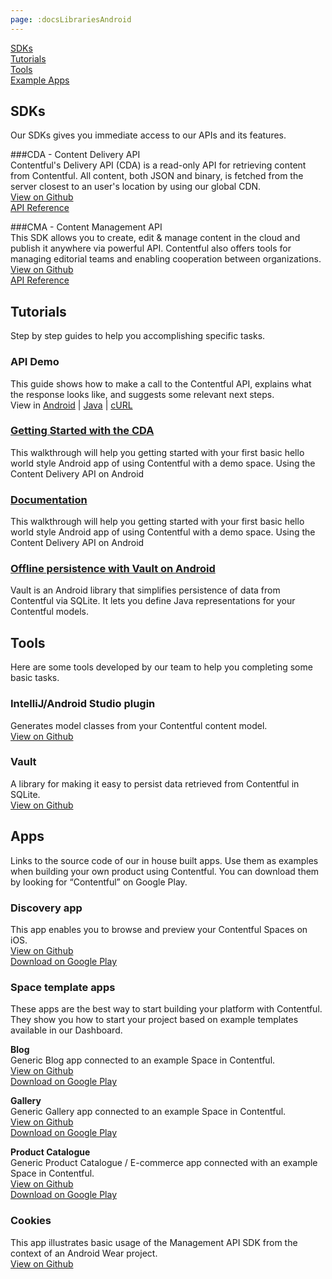 ```yaml
---
page: :docsLibrariesAndroid
---
```


[SDKs](#sdks)<br>
[Tutorials](#tutorials)<br>
[Tools](#tools)<br>
[Example Apps](#apps)

## SDKs
Our SDKs gives you immediate access to our APIs and its features.

###CDA - Content Delivery API<br>
Contentful's Delivery API (CDA) is a read-only API for retrieving content from Contentful. All content, both JSON and binary, is fetched from the server closest to an user's location by using our global CDN.<br>
[View on Github](https://github.com/contentful/contentful.java)<br>
[API Reference](https://contentful.github.io/contentful.java/)

###CMA - Content Management API<br>
This SDK allows you to create, edit & manage content in the cloud and publish it anywhere via powerful API. Contentful also offers tools for managing editorial teams and enabling cooperation between organizations.<br>
[View on Github](https://github.com/contentful/contentful-management.java)<br>
[API Reference](http://contentful.github.io/contentful-management.java/)

## Tutorials
Step by step guides to help you accomplishing specific tasks.

### API Demo
This guide shows how to make a call to the Contentful API, explains what the response looks like, and suggests some relevant next steps.<br>
View in [Android](/developers/docs/tutorials/android/getting-started-with-contentful-and-android/) |
[Java](/developers/api-demo/java/) | 
[cURL](/developers/api-demo/curl/)

### [Getting Started with the CDA](/developers/docs/tutorials/android/getting-started-with-contentful-and-android/)
This walkthrough will help you getting started with your first basic hello world style Android app of using Contentful with a demo space.
Using the Content Delivery API on Android

### [Documentation](/developers/docs/tutorials/android/getting-started-with-contentful-and-android/)
This walkthrough will help you getting started with your first basic hello world style Android app of using Contentful with a demo space.
Using the Content Delivery API on Android

### [Offline persistence with Vault on Android](/developers/docs/tutorials/android/offline-persistence-with-vault/)
Vault is an Android library that simplifies persistence of data from Contentful via SQLite. It lets you define Java representations for your Contentful models.

## Tools
Here are some tools developed by our team to help you completing some basic tasks.

### IntelliJ/Android Studio plugin
Generates model classes from your Contentful content model.<br>
[View on Github](https://github.com/contentful/cf-generator-intellij)

### Vault
A library for making it easy to persist data retrieved from Contentful in SQLite.<br>
[View on Github](https://github.com/contentful/vault)

## Apps
Links to the source code of our in house built apps. Use them as examples when building your own product using Contentful.
You can download them by looking for “Contentful” on Google Play.

### Discovery app
This app enables you to browse and preview your Contentful Spaces on iOS.<br>
[View on Github](https://github.com/contentful/discovery-app-android)<br>
[Download on Google Play](https://play.google.com/store/apps/details?id=discovery.contentful)

### Space template apps
These apps are the best way to start building your platform with Contentful. They show you how to start your project based on example templates available in our Dashboard.

**Blog**<br>
Generic Blog app connected to an example Space in Contentful.<br>
[View on Github](https://github.com/contentful/blog-app-android)<br>
[Download on Google Play](https://play.google.com/store/apps/details?id=blog.contentful)

**Gallery**<br>
Generic Gallery app connected to an example Space in Contentful.<br>
[View on Github](https://github.com/contentful/gallery-app-android)<br>
[Download on Google Play](https://play.google.com/store/apps/details?id=gallery.templates.contentful)

**Product Catalogue**<br>
Generic Product Catalogue / E-commerce app connected with an example Space in Contentful.<br>
[View on Github](https://github.com/contentful/product-catalogue-android)<br>
[Download on Google Play](https://play.google.com/store/apps/details?id=catalogue.contentful)

### Cookies
This app illustrates basic usage of the Management API SDK from the context of an Android Wear project.<br>
[View on Github](https://github.com/contentful/cma-cookies-demo)